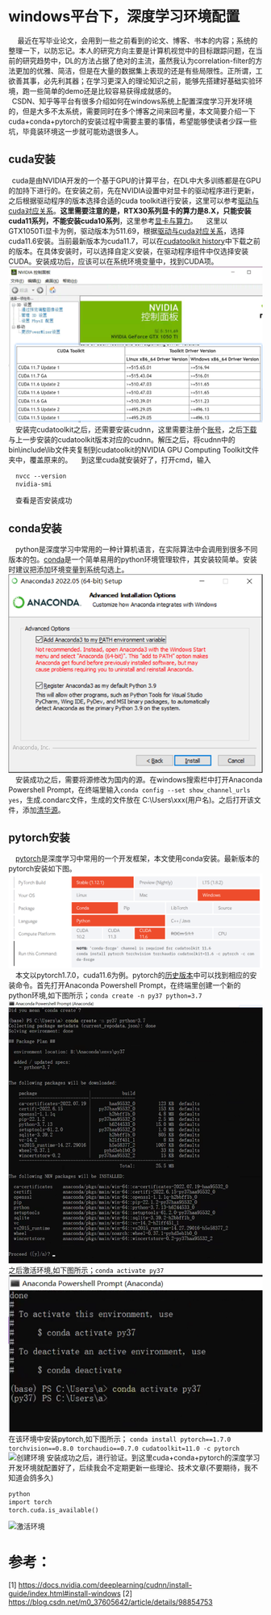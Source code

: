# windows平台下，深度学习环境配置

&emsp; 最近在写毕业论文，会用到一些之前看到的论文、博客、书本的内容；系统的整理一下，以防忘记。本人的研究方向主要是计算机视觉中的目标跟踪问题，在当前的研究趋势中，DL的方法占据了绝对的主流，虽然我认为correlation-filter的方法更加的优雅、简洁，但是在大量的数据集上表现的还是有些局限性。正所谓，工欲善其事，必先利其器；在学习更深入的理论知识之前，能够先搭建好基础实验环境，跑一些简单的demo还是比较容易获得成就感的。  
&ensp;CSDN、知乎等平台有很多介绍如何在windows系统上配置深度学习开发环境的，但是大多不太系统，需要同时在多个博客之间来回考量，本文简要介绍一下cuda+conda+pytorch的安装过程中需要主要的事情，希望能够使读者少踩一些坑，毕竟装环境这一步就可能劝退很多人。

## cuda安装  

&ensp;cuda是由NVIDIA开发的一个基于GPU的计算平台，在DL中大多训练都是在GPU的加持下进行的。在安装之前，先在NVIDIA设置中对显卡的驱动程序进行更新，之后根据驱动程序的版本选择合适的cuda toolkit进行安装，这里可以参考[驱动与cuda对应关系]( https://docs.nvidia.com/cuda/cuda-toolkit-release-notes/index.html)。**这里需要注意的是，RTX30系列显卡的算力是8.X，只能安装cuda11系列，不能安装cuda10系列**，这里参考[显卡与算力](https://developer.nvidia.com/cuda-gpus#compute)。
&emsp;这里以GTX1050Ti显卡为例，驱动版本为511.69，根据[驱动与cuda对应关系]( https://docs.nvidia.com/cuda/cuda-toolkit-release-notes/index.html)，选择cuda11.6安装。当前最新版本为cuda11.7，可以在[cudatoolkit history](https://developer.nvidia.com/cuda-toolkit-archive)中下载之前的版本。在具体安装时，可以选择自定义安装，在驱动程序组件中仅选择安装CUDA。安装成功后，应该可以在系统环境变量中，找到CUDA项。![显卡驱动与cudatoolkit对应关系]( https://raw.githubusercontent.com/kblittle/blog/main/img/pytorch-env-1-20220911/cudatoolkit-driver-version-20220911.png)
&emsp;安装完cudatoolkit之后，还需要安装cudnn，这里需要注册个[账号](https://developer.nvidia.com/rdp/cudnn-download)，之后[下载](https://developer.nvidia.com/rdp/cudnn-archive)与上一步安装的cudatoolkit版本对应的cudnn。解压之后，将cudnn中的bin\include\lib文件夹复制到cudatoolkit的NVIDIA GPU Computing Toolkit文件夹中，覆盖原来的。
&emsp;到这里cuda就安装好了，打开cmd，输入  

      nvcc --version
      nvidia-smi
&emsp;查看是否安装成功

## conda安装
&emsp;python是深度学习中常用的一种计算机语言，在实际算法中会调用到很多不同版本的包。[conda](https://www.anaconda.com/)是一个简单易用的python环境管理软件，其安装较简单。安装时建议把添加环境变量到系统勾选上。![添加环境变量到系统](https://raw.githubusercontent.com/kblittle/blog/main/img/pytorch-env-1-20220911/condasetup-1-20220911.png)
&emsp;安装成功之后，需要将源修改为国内的源。在windows搜索栏中打开Anaconda Powershell Prompt，在终端里输入```conda config --set show_channel_urls yes```，生成.condarc文件，生成的文件放在 C:\Users\xxx(用户名)。之后打开该文件，添加[清华源](https://mirror.tuna.tsinghua.edu.cn/help/anaconda/)。

## pytorch安装
&emsp;[pytorch](https://pytorch.org/get-started/locally/)是深度学习中常用的一个开发框架，本文使用conda安装。最新版本的pytorch安装如下图。![pytorch安装](https://raw.githubusercontent.com/kblittle/blog/main/img/pytorch-env-1-20220911/pytorch-1-20220911.png)
&emsp;本文以pytorch1.7.0，cuda11.6为例。pytorch的[历史版本](https://pytorch.org/get-started/previous-versions/)中可以找到相应的安装命令。首先打开Anaconda Powershell Prompt，在终端里创建一个新的python环境,如下图所示；```conda create -n py37 python=3.7```![创建环境](https://raw.githubusercontent.com/kblittle/blog/main/img/pytorch-env-1-20220911/python-env-1-20220911.png)之后激活环境,如下图所示；```conda activate py37```![激活环境](https://raw.githubusercontent.com/kblittle/blog/main/img/pytorch-env-1-20220911/python-env-activate-1-20220911.png)在该环境中安装pytorch,如下图所示；
```conda install pytorch==1.7.0 torchvision==0.8.0 torchaudio==0.7.0 cudatoolkit=11.0 -c pytorch```![创建环境](https://raw.githubusercontent.com/kblittle/blog/main/img/pytorch-env-1-20220911/pytorch-python-install-1-20220911.png)
安装成功之后，进行验证。到这里cuda+conda+pytorch的深度学习开发环境就配置好了，后续我会不定期更新一些理论、技术文章(不要期待，我不知道会鸽多久)

    python
    import torch
    torch.cuda.is_available()
![激活环境](https://raw.githubusercontent.com/kblittle/blog/main/img/pytorch-env-1-20220911/pytorch-python-verification-1-20220911.png)


# 参考：
[1] https://docs.nvidia.com/deeplearning/cudnn/install-guide/index.html#install-windows
[2] https://blog.csdn.net/m0_37605642/article/details/98854753

